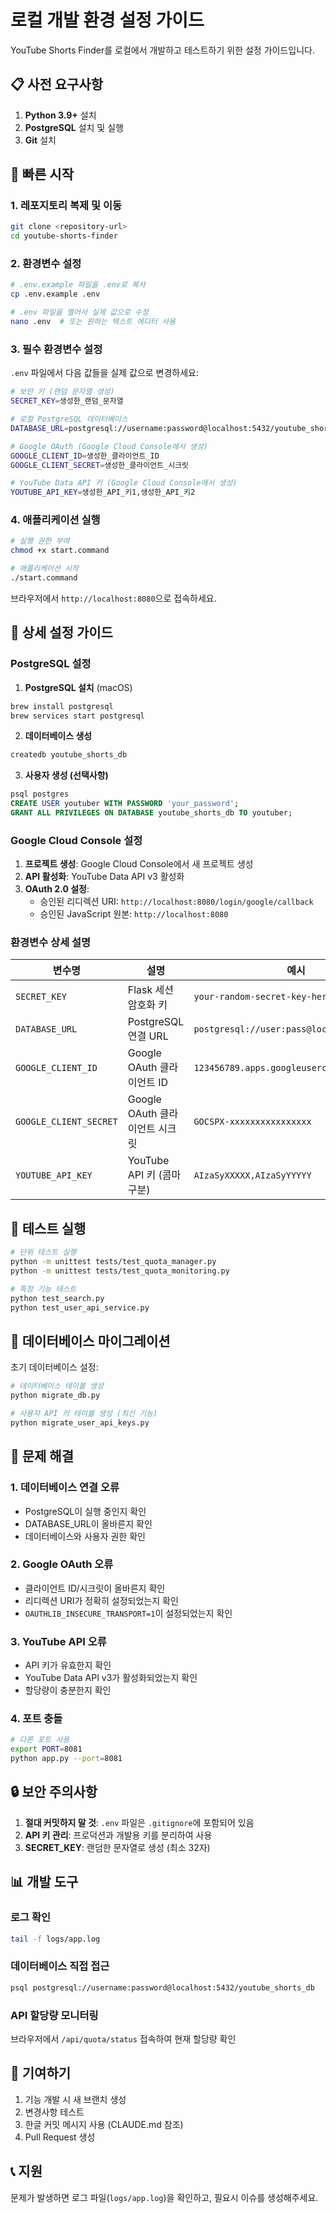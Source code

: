 # 로컬 개발 환경 설정 가이드

YouTube Shorts Finder를 로컬에서 개발하고 테스트하기 위한 설정 가이드입니다.

## 📋 사전 요구사항

1. **Python 3.9+** 설치
2. **PostgreSQL** 설치 및 실행
3. **Git** 설치

## 🚀 빠른 시작

### 1. 레포지토리 복제 및 이동
```bash
git clone <repository-url>
cd youtube-shorts-finder
```

### 2. 환경변수 설정
```bash
# .env.example 파일을 .env로 복사
cp .env.example .env

# .env 파일을 열어서 실제 값으로 수정
nano .env  # 또는 원하는 텍스트 에디터 사용
```

### 3. 필수 환경변수 설정

`.env` 파일에서 다음 값들을 실제 값으로 변경하세요:

```bash
# 보안 키 (랜덤 문자열 생성)
SECRET_KEY=생성한_랜덤_문자열

# 로컬 PostgreSQL 데이터베이스
DATABASE_URL=postgresql://username:password@localhost:5432/youtube_shorts_db

# Google OAuth (Google Cloud Console에서 생성)
GOOGLE_CLIENT_ID=생성한_클라이언트_ID
GOOGLE_CLIENT_SECRET=생성한_클라이언트_시크릿

# YouTube Data API 키 (Google Cloud Console에서 생성)
YOUTUBE_API_KEY=생성한_API_키1,생성한_API_키2
```

### 4. 애플리케이션 실행
```bash
# 실행 권한 부여
chmod +x start.command

# 애플리케이션 시작
./start.command
```

브라우저에서 `http://localhost:8080`으로 접속하세요.

## 🔧 상세 설정 가이드

### PostgreSQL 설정

1. **PostgreSQL 설치** (macOS)
```bash
brew install postgresql
brew services start postgresql
```

2. **데이터베이스 생성**
```bash
createdb youtube_shorts_db
```

3. **사용자 생성 (선택사항)**
```sql
psql postgres
CREATE USER youtuber WITH PASSWORD 'your_password';
GRANT ALL PRIVILEGES ON DATABASE youtube_shorts_db TO youtuber;
```

### Google Cloud Console 설정

1. **프로젝트 생성**: Google Cloud Console에서 새 프로젝트 생성
2. **API 활성화**: YouTube Data API v3 활성화
3. **OAuth 2.0 설정**:
   - 승인된 리디렉션 URI: `http://localhost:8080/login/google/callback`
   - 승인된 JavaScript 원본: `http://localhost:8080`

### 환경변수 상세 설명

| 변수명 | 설명 | 예시 |
|--------|------|------|
| `SECRET_KEY` | Flask 세션 암호화 키 | `your-random-secret-key-here` |
| `DATABASE_URL` | PostgreSQL 연결 URL | `postgresql://user:pass@localhost:5432/db` |
| `GOOGLE_CLIENT_ID` | Google OAuth 클라이언트 ID | `123456789.apps.googleusercontent.com` |
| `GOOGLE_CLIENT_SECRET` | Google OAuth 클라이언트 시크릿 | `GOCSPX-xxxxxxxxxxxxxxxx` |
| `YOUTUBE_API_KEY` | YouTube API 키 (콤마 구분) | `AIzaSyXXXXX,AIzaSyYYYYY` |

## 🧪 테스트 실행

```bash
# 단위 테스트 실행
python -m unittest tests/test_quota_manager.py
python -m unittest tests/test_quota_monitoring.py

# 특정 기능 테스트
python test_search.py
python test_user_api_service.py
```

## 📝 데이터베이스 마이그레이션

초기 데이터베이스 설정:
```bash
# 데이터베이스 테이블 생성
python migrate_db.py

# 사용자 API 키 테이블 생성 (최신 기능)
python migrate_user_api_keys.py
```

## 🚨 문제 해결

### 1. 데이터베이스 연결 오류
- PostgreSQL이 실행 중인지 확인
- DATABASE_URL이 올바른지 확인
- 데이터베이스와 사용자 권한 확인

### 2. Google OAuth 오류
- 클라이언트 ID/시크릿이 올바른지 확인
- 리디렉션 URI가 정확히 설정되었는지 확인
- `OAUTHLIB_INSECURE_TRANSPORT=1`이 설정되었는지 확인

### 3. YouTube API 오류
- API 키가 유효한지 확인
- YouTube Data API v3가 활성화되었는지 확인
- 할당량이 충분한지 확인

### 4. 포트 충돌
```bash
# 다른 포트 사용
export PORT=8081
python app.py --port=8081
```

## 🔒 보안 주의사항

1. **절대 커밋하지 말 것**: `.env` 파일은 `.gitignore`에 포함되어 있음
2. **API 키 관리**: 프로덕션과 개발용 키를 분리하여 사용
3. **SECRET_KEY**: 랜덤한 문자열로 생성 (최소 32자)

## 📊 개발 도구

### 로그 확인
```bash
tail -f logs/app.log
```

### 데이터베이스 직접 접근
```bash
psql postgresql://username:password@localhost:5432/youtube_shorts_db
```

### API 할당량 모니터링
브라우저에서 `/api/quota/status` 접속하여 현재 할당량 확인

## 🤝 기여하기

1. 기능 개발 시 새 브랜치 생성
2. 변경사항 테스트
3. 한글 커밋 메시지 사용 (CLAUDE.md 참조)
4. Pull Request 생성

## 📞 지원

문제가 발생하면 로그 파일(`logs/app.log`)을 확인하고, 필요시 이슈를 생성해주세요.